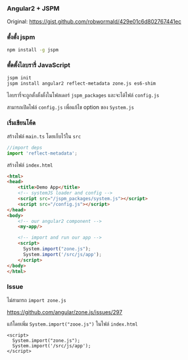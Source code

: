 ### Angular2 + JSPM

Original: https://gist.github.com/robwormald/429e01c6d802767441ec

### ตั้งตั้ง jspm

```bash
npm install -g jspm
```

### ตั้ดตั้งไลบรารี่ JavaScript

```bash
jspm init
jspm install angular2 reflect-metadata zone.js es6-shim
```

ไลบรารี่จะถูกตั้งตั้งตั้งในโฟลเดอร์ `jspm_packages` และจะได้ไฟล์ `config.js`

สามารถเปิดไฟล์ `config.js` เพื่อแก้ไข option ของ `System.js`

### เริ่มเขียนโค้ด

สร้างไฟล์ `main.ts` โดยเก็บไว้ใน `src`

```javascript
//import deps
import 'reflect-metadata';
```

สร้างไฟล์ `index.html`

```html
<html>
<head>
    <title>Demo App</title>
    <!-- systemJS loader and config -->
    <script src="/jspm_packages/system.js"></script>
    <script src="/config.js"></script>
</head>
<body>
    <!-- our angular2 component -->
    <my-app/>

    <!-- import and run our app -->
    <script>
      System.import("zone.js");
      System.import('/src/js/app');
    </script>
</body>
</html>
```

### Issue

ไม่สามารถ `import zone.js`

https://github.com/angular/zone.js/issues/297

แก้โดยเพิ่ม `System.import("zooe.js")` ในไฟล์ `index.html`

```
<script>
  System.import("zone.js");
  System.import('/src/js/app');
</script>
```
